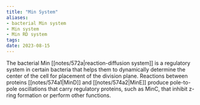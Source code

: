```yaml
---
title: "Min System"
aliases:
- bacterial Min system
- Min system
- Min RD system
tags:
date: 2023-08-15
---
```

The bacterial Min [[notes/572a|reaction-diffusion system]] is a regulatory system in certain bacteria that helps them to dynamically determine the center of the cell for placement of the division plane. Reactions between proteins [[notes/574a1|MinD]] and [[notes/574a2|MinE]] produce pole-to-pole oscillations that carry regulatory proteins, such as MinC, that inhibit z-ring formation or perform other functions.



